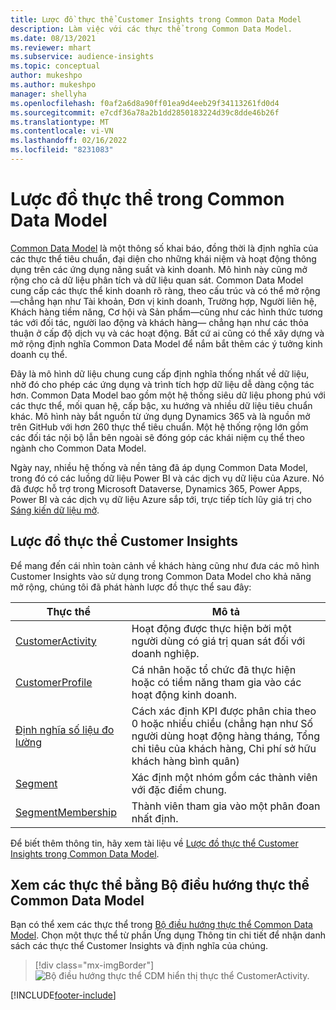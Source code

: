 ```yaml
---
title: Lược đồ thực thể Customer Insights trong Common Data Model
description: Làm việc với các thực thể trong Common Data Model.
ms.date: 08/13/2021
ms.reviewer: mhart
ms.subservice: audience-insights
ms.topic: conceptual
author: mukeshpo
ms.author: mukeshpo
manager: shellyha
ms.openlocfilehash: f0af2a6d8a90ff01ea9d4eeb29f34113261fd0d4
ms.sourcegitcommit: e7cdf36a78a2b1dd2850183224d39c8dde46b26f
ms.translationtype: MT
ms.contentlocale: vi-VN
ms.lasthandoff: 02/16/2022
ms.locfileid: "8231083"
---
```

# <a name="entity-schemas-in-common-data-model"></a>Lược đồ thực thể trong Common Data Model



[Common Data Model](/common-data-model/) là một thông số khai báo, đồng thời là định nghĩa của các thực thể tiêu chuẩn, đại diện cho những khái niệm và hoạt động thông dụng trên các ứng dụng năng suất và kinh doanh. Mô hình này cũng mở rộng cho cả dữ liệu phân tích và dữ liệu quan sát. Common Data Model cung cấp các thực thể kinh doanh rõ ràng, theo cấu trúc và có thể mở rộng—chẳng hạn như Tài khoản, Đơn vị kinh doanh, Trường hợp, Người liên hệ, Khách hàng tiềm năng, Cơ hội và Sản phẩm—cũng như các hình thức tương tác với đối tác, người lao động và khách hàng— chẳng hạn như các thỏa thuận ở cấp độ dịch vụ và các hoạt động. Bất cứ ai cũng có thể xây dựng và mở rộng định nghĩa Common Data Model để nắm bắt thêm các ý tưởng kinh doanh cụ thể.

Đây là mô hình dữ liệu chung cung cấp định nghĩa thống nhất về dữ liệu, nhờ đó cho phép các ứng dụng và trình tích hợp dữ liệu dễ dàng cộng tác hơn. Common Data Model bao gồm một hệ thống siêu dữ liệu phong phú với các thực thể, mối quan hệ, cấp bậc, xu hướng và nhiều dữ liệu tiêu chuẩn khác. Mô hình này bắt nguồn từ ứng dụng Dynamics 365 và là nguồn mở trên GitHub với hơn 260 thực thể tiêu chuẩn. Một hệ thống rộng lớn gồm các đối tác nội bộ lẫn bên ngoài sẽ đóng góp các khái niệm cụ thể theo ngành cho Common Data Model.

Ngày nay, nhiều hệ thống và nền tảng đã áp dụng Common Data Model, trong đó có các luồng dữ liệu Power BI và các dịch vụ dữ liệu của Azure. Nó đã được hỗ trợ trong Microsoft Dataverse, Dynamics 365, Power Apps, Power BI và các dịch vụ dữ liệu Azure sắp tới, trực tiếp tích lũy giá trị cho [Sáng kiến dữ liệu mở](https://www.microsoft.com/open-data-initiative).

## <a name="customer-insights-entity-schemas"></a>Lược đồ thực thể Customer Insights

Để mang đến cái nhìn toàn cảnh về khách hàng cũng như đưa các mô hình Customer Insights vào sử dụng trong Common Data Model cho khả năng mở rộng, chúng tôi đã phát hành lược đồ thực thể sau đây:

| Thực thể | Mô tả |
|---------|---------|
|[CustomerActivity](/common-data-model/schema/core/applicationcommon/foundationcommon/crmcommon/solutions/customerinsights/customeractivity) | Hoạt động được thực hiện bởi một người dùng có giá trị quan sát đối với doanh nghiệp. |
|[CustomerProfile](/common-data-model/schema/core/applicationcommon/foundationcommon/crmcommon/solutions/customerinsights/customerprofile) | Cá nhân hoặc tổ chức đã thực hiện hoặc có tiềm năng tham gia vào các hoạt động kinh doanh. |
|[Định nghĩa số liệu đo lường](/common-data-model/schema/core/applicationcommon/foundationcommon/crmcommon/solutions/customerinsights/measuredefinition) | Cách xác định KPI được phân chia theo 0 hoặc nhiều chiều (chẳng hạn như Số người dùng hoạt động hàng tháng, Tổng chi tiêu của khách hàng, Chi phí sở hữu khách hàng bình quân) |
|[Segment](/common-data-model/schema/core/applicationcommon/foundationcommon/crmcommon/solutions/customerinsights/segment) | Xác định một nhóm gồm các thành viên với đặc điểm chung. |
|[SegmentMembership](/common-data-model/schema/core/applicationcommon/foundationcommon/crmcommon/solutions/customerinsights/segmentmembership) | Thành viên tham gia vào một phân đoan nhất định. |

Để biết thêm thông tin, hãy xem tài liệu về [Lược đồ thực thể Customer Insights trong Common Data Model](/common-data-model/schema/core/applicationcommon/foundationcommon/crmcommon/solutions/customerinsights/overview).

## <a name="view-entities-using-the-common-data-model-entity-navigator"></a>Xem các thực thể bằng Bộ điều hướng thực thể Common Data Model

Bạn có thể xem các thực thể trong [Bộ điều hướng thực thể Common Data Model](https://microsoft.github.io/CDM/). Chọn một thực thể từ phần Ứng dụng Thông tin chi tiết để nhận danh sách các thực thể Customer Insights và định nghĩa của chúng.
> [!div class="mx-imgBorder"]
> ![Bộ điều hướng thực thể CDM hiển thị thực thể CustomerActivity.](media/CDM-entity-navigator.png "Bộ điều hướng thực thể CDM hiển thị thực thể CustomerActivity")


[!INCLUDE[footer-include](../includes/footer-banner.md)]
